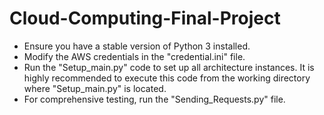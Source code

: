 # Cloud-Computing-Final-Project

- Ensure you have a stable version of Python 3 installed.
- Modify the AWS credentials in the "credential.ini" file.
- Run the "Setup_main.py" code to set up all architecture instances. It is highly recommended to execute this code from the working directory where "Setup_main.py" is located.
- For comprehensive testing, run the "Sending_Requests.py" file.

